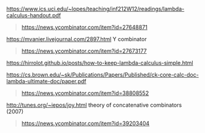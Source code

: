 https://www.ics.uci.edu/~lopes/teaching/inf212W12/readings/lambda-calculus-handout.pdf
> https://news.ycombinator.com/item?id=27648871

https://mvanier.livejournal.com/2897.html Y combinator
> https://news.ycombinator.com/item?id=27673177

https://hirrolot.github.io/posts/how-to-keep-lambda-calculus-simple.html

https://cs.brown.edu/~sk/Publications/Papers/Published/ck-core-calc-doc-lambda-ultimate-doc/paper.pdf
> https://news.ycombinator.com/item?id=38808552

http://tunes.org/~iepos/joy.html theory of concatenative combinators (2007)
> https://news.ycombinator.com/item?id=39203404